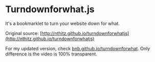 # Turndownforwhat.js


It's a bookmarklet to turn your website down for what.

Original source:
[http://nthitz.github.io/turndownforwhatjs](http://nthitz.github.io/turndownforwhatjs)

For my updated version, check [bnb.github.io/turndownforwhat](bnb.github.io/turndownforwhat). Only difference is the video is 100% transparent.

